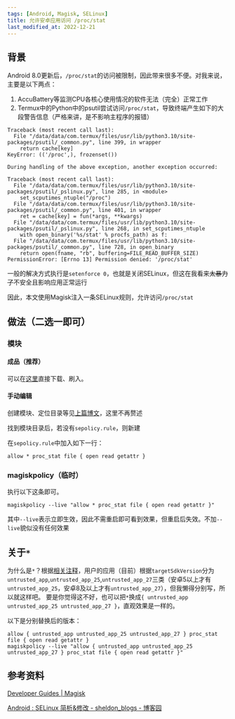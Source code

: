 ```yaml
---
tags: [Android, Magisk, SELinux]
title: 允许安卓应用访问 /proc/stat
last_modified_at: 2022-12-21
---
```


## 背景

Android 8.0更新后，`/proc/stat`的访问被限制，因此带来很多不便。对我来说，主要是以下两点：

1. AccuBattery等监测CPU各核心使用情况的软件无法（完全）正常工作
2. Termux中的Python中的psutil尝试访问`/proc/stat`，导致终端产生如下的大段警告信息（严格来讲，是不影响主程序的报错）

```
Traceback (most recent call last):
  File "/data/data/com.termux/files/usr/lib/python3.10/site-packages/psutil/_common.py", line 399, in wrapper
    return cache[key]
KeyError: (('/proc',), frozenset())

During handling of the above exception, another exception occurred:

Traceback (most recent call last):
  File "/data/data/com.termux/files/usr/lib/python3.10/site-packages/psutil/_pslinux.py", line 285, in <module>
    set_scputimes_ntuple("/proc")
  File "/data/data/com.termux/files/usr/lib/python3.10/site-packages/psutil/_common.py", line 401, in wrapper
    ret = cache[key] = fun(*args, **kwargs)
  File "/data/data/com.termux/files/usr/lib/python3.10/site-packages/psutil/_pslinux.py", line 268, in set_scputimes_ntuple
    with open_binary('%s/stat' % procfs_path) as f:
  File "/data/data/com.termux/files/usr/lib/python3.10/site-packages/psutil/_common.py", line 728, in open_binary
    return open(fname, "rb", buffering=FILE_READ_BUFFER_SIZE)
PermissionError: [Errno 13] Permission denied: '/proc/stat'
```

一般的解决方式执行是`setenforce 0`，也就是关闭SELinux，但这在我看来<del>太暴力了</del>不安全且影响应用正常运行

因此，本文使用Magisk注入一条SELinux规则，允许访问`/proc/stat`

## 做法（二选一即可）

### 模块

#### 成品（推荐）

可以在[这里](https://github.com/Young-Lord/NoProcStatRestriction/releases/download/v0.0.1/NoProcStatRestriction.zip)直接下载、刷入。

#### 手动编辑

创建模块、定位目录等见[上篇博文](https://young-lord.github.io/posts/修改安卓10音量阶数)，这里不再赘述

找到模块目录后，若没有`sepolicy.rule`，则新建

在`sepolicy.rule`中加入如下一行：

```
allow * proc_stat file { open read getattr }
```

### magiskpolicy（临时）

执行以下这条即可。

```
magiskpolicy --live "allow * proc_stat file { open read getattr }"
```

其中`--live`表示立即生效，因此不需重启即可看到效果，但重启后失效。不加`--live`貌似没有任何效果

## 关于`*`

为什么是`*`？根据[相关注释](http://aospxref.com/android-9.0.0_r61/xref/system/sepolicy/prebuilts/api/28.0/private/untrusted_app_27.te#5)，用户的应用（目前）根据`targetSdkVersion`分为
`untrusted_app`,`untrusted_app_25`,`untrusted_app_27`三类（安卓5以上才有`untrusted_app_25`，安卓8及以上才有`untrusted_app_27`），但我懒得分别写，所以就这样吧。
要是你觉得这不好，也可以把`*`换成`{ untrusted_app untrusted_app_25 untrusted_app_27 }`，直观效果是一样的。

以下是分别替换后的版本：

```
allow { untrusted_app untrusted_app_25 untrusted_app_27 } proc_stat file { open read getattr }
magiskpolicy --live "allow { untrusted_app untrusted_app_25 untrusted_app_27 } proc_stat file { open read getattr }"
```

## 参考资料

[Developer Guides \| Magisk](https://topjohnwu.github.io/Magisk/guides.html)

[Android : SELinux 简析&修改 - sheldon_blogs - 博客园](https://www.cnblogs.com/blogs-of-lxl/p/7515023.html)
